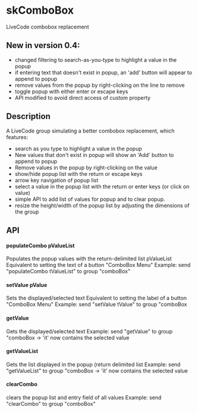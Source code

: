# skComboBox
LiveCode combobox replacement

## New in version 0.4: 
- changed filtering to search-as-you-type to highlight a value in the popup
- if entering text that doesn't exist in popup, an 'add' button will appear to append to popup
- remove values from the popup by right-clicking on the line to remove
- toggle popup with either enter or escape keys
- API modified to avoid direct access of custom property

## Description
A LiveCode group simulating a better combobox replacement, which features:
- search as you type to highlight a value in the popup
- New values that don't exist in popup will show an 'Add' button to append to popup
- Remove values in the popup by right-clicking on the value
- show/hide popup list with the return or escape keys
- arrow key navigation of popup list
- select a value in the popup list with the return or enter keys (or click on value)
- simple API to add list of values for popup and to clear popup.
- resize the height/width of the popup list by adjusting the dimensions of the group

## API
#### populateCombo pValueList
Populates the popup values with the return-delimited list pValueList
Equivalent to setting the text of a button "ComboBox Menu"
Example: send "populateCombo tValueList" to group "comboBox" 

#### setValue pValue
Sets the displayed/selected text 
Equivalent to setting the label of a button "ComboBox Menu"
Example: send "setValue tValue" to group "comboBox

#### getValue
Gets the displayed/selected text 
Example: send "getValue" to group "comboBox -> 'it' now contains the selected value

#### getValueList
Gets the list displayed in the popup (return delimited list
Example: send "getValueList" to group "comboBox -> 'it' now contains the selected value

#### clearCombo
clears the popup list and entry field of all values
Example: send "clearCombo" to group "comboBox"
